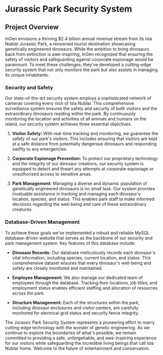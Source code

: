 # Jurassic Park Security System

## Project Overview

InGen envisions a thriving $2.4 billion annual revenue stream from its Isla Nublar Jurassic Park, a renowned tourist destination showcasing genetically engineered dinosaurs. While the ambition to bring dinosaurs back from extinction is awe-inspiring, InGen recognized that ensuring the safety of visitors and safeguarding against corporate espionage would be paramount. To meet these challenges, they've developed a cutting-edge security system that not only monitors the park but also assists in managing its unique inhabitants.

### Security and Safety

Our state-of-the-art security system employs a sophisticated network of cameras covering every inch of Isla Nublar. This comprehensive surveillance system ensures the safety and security of both visitors and the extraordinary dinosaurs residing within the park. By continuously monitoring the location and activities of all animals and humans on the island, our security system achieves three essential objectives:

1. **Visitor Safety:** With real-time tracking and monitoring, we guarantee the safety of our park's visitors. This includes ensuring that visitors are kept at a safe distance from potentially dangerous dinosaurs and responding swiftly to any emergencies.

2. **Corporate Espionage Prevention:** To protect our proprietary technology and the integrity of our dinosaur creations, our security system is equipped to detect and thwart any attempts at corporate espionage or unauthorized access to sensitive areas.

3. **Park Management:** Managing a diverse and dynamic population of genetically engineered dinosaurs is no small task. Our system provides invaluable assistance in tracking and managing each dinosaur's location, species, and status. This enables park staff to make informed decisions regarding the well-being and care of these extraordinary creatures.

### Database-Driven Management

To achieve these goals we've implemented a robust and reliable MySQL database-driven website that serves as the backbone of our security and park management system. Key features of this database include:

- **Dinosaur Records:** Our database meticulously records each dinosaur's vital information, including species, current location, and status. This comprehensive dataset ensures that every dinosaur's well-being and safety are closely monitored and maintained.

- **Employee Management:** We also manage our dedicated team of employees through the database. Tracking their locations, job titles, and employment status enables efficient staffing and allocation of resources across the park.

- **Structure Management:** Each of the structures within the park, including dinosaur enclosures and visitor centers, are carefully monitored for electrical grid status and security fence integrity.

The Jurassic Park Security System represents a pioneering effort to marry cutting-edge technology with the wonder of genetic engineering. As we continue to explore the boundaries of what's possible, we remain committed to providing a safe, unforgettable, and awe-inspiring experience for our visitors while safeguarding the incredible living beings that call Isla Nublar home. Welcome to the future of entertainment and conservation.
